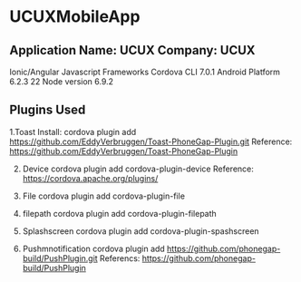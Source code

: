 # UCUXMobileApp

Application Name: UCUX
Company: UCUX
--------------------------------------------------

Ionic/Angular Javascript Frameworks 
Cordova CLI 7.0.1 
Android Platform 6.2.3 22
Node version 6.9.2

Plugins Used
-----------------------------------------

1.Toast 
Install: cordova plugin add https://github.com/EddyVerbruggen/Toast-PhoneGap-Plugin.git 
Reference: https://github.com/EddyVerbruggen/Toast-PhoneGap-Plugin

2. Device
cordova plugin add cordova-plugin-device
Reference: https://cordova.apache.org/plugins/

3. File
cordova plugin add cordova-plugin-file

4. filepath
cordova plugin add cordova-plugin-filepath

5. Splashscreen
cordova plugin add cordova-plugin-spashscreen

6. Pushmnotification
cordova plugin add https://github.com/phonegap-build/PushPlugin.git
Referencs: https://github.com/phonegap-build/PushPlugin
